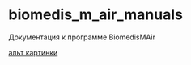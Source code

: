 # biomedis_m_air_manuals
Документация к программе BiomedisMAir

[альт картинки](https://github.com/biomedis/biomedis_m_air_manuals/blob/master/3.jpg "опциональный тайтл картинки")
